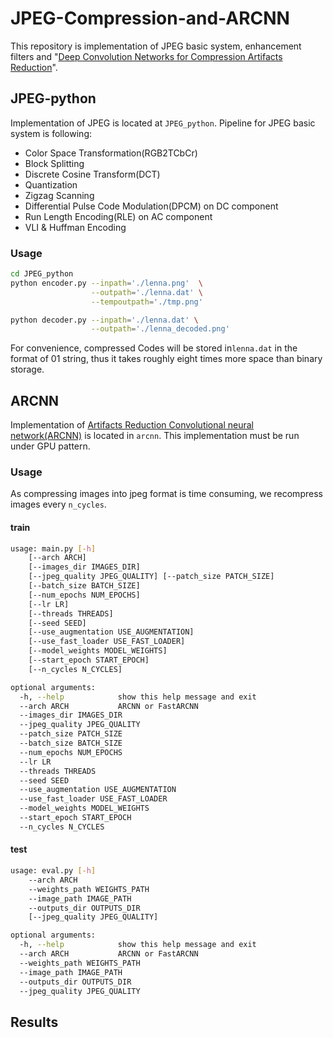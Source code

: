 # JPEG-Compression-and-ARCNN

This repository is implementation of JPEG basic system, enhancement filters and "[Deep Convolution Networks for Compression Artifacts Reduction][ARCNN]".

## JPEG-python

Implementation of JPEG is located at `JPEG_python`. Pipeline for JPEG basic system is following:

- Color Space Transformation(RGB2TCbCr)
- Block Splitting
- Discrete Cosine Transform(DCT)
- Quantization
- Zigzag Scanning
- Differential Pulse Code Modulation(DPCM) on DC component
- Run Length Encoding(RLE) on AC component
- VLI & Huffman Encoding

### Usage

```bash
cd JPEG_python
python encoder.py --inpath='./lenna.png'  \
				  --outpath='./lenna.dat' \
				  --tempoutpath='./tmp.png'

python decoder.py --inpath='./lenna.dat' \
				  --outpath='./lenna_decoded.png'
```

For convenience, compressed Codes will be stored in`lenna.dat`  in the format of 01 string, thus it takes roughly eight times more space than binary storage. 

## ARCNN

Implementation of [Artifacts Reduction Convolutional neural network(ARCNN)][ARCNN] is located in `arcnn`.  This implementation must be run under GPU pattern.

### Usage

As compressing images into jpeg format is time consuming, we recompress images every `n_cycles`.

#### train

```bash
usage: main.py [-h] 
	[--arch ARCH] 
	[--images_dir IMAGES_DIR]
    [--jpeg_quality JPEG_QUALITY] [--patch_size PATCH_SIZE]
    [--batch_size BATCH_SIZE]
    [--num_epochs NUM_EPOCHS]
    [--lr LR]
    [--threads THREADS]
    [--seed SEED]
    [--use_augmentation USE_AUGMENTATION]
    [--use_fast_loader USE_FAST_LOADER]
    [--model_weights MODEL_WEIGHTS]
    [--start_epoch START_EPOCH]
    [--n_cycles N_CYCLES]

optional arguments:
  -h, --help            show this help message and exit
  --arch ARCH           ARCNN or FastARCNN
  --images_dir IMAGES_DIR
  --jpeg_quality JPEG_QUALITY
  --patch_size PATCH_SIZE
  --batch_size BATCH_SIZE
  --num_epochs NUM_EPOCHS
  --lr LR
  --threads THREADS
  --seed SEED
  --use_augmentation USE_AUGMENTATION
  --use_fast_loader USE_FAST_LOADER
  --model_weights MODEL_WEIGHTS
  --start_epoch START_EPOCH
  --n_cycles N_CYCLES
```

#### test

```bash
usage: eval.py [-h] 
	--arch ARCH 
	--weights_path WEIGHTS_PATH 
	--image_path IMAGE_PATH 
	--outputs_dir OUTPUTS_DIR
    [--jpeg_quality JPEG_QUALITY]

optional arguments:
  -h, --help            show this help message and exit
  --arch ARCH           ARCNN or FastARCNN
  --weights_path WEIGHTS_PATH
  --image_path IMAGE_PATH
  --outputs_dir OUTPUTS_DIR
  --jpeg_quality JPEG_QUALITY
```



## Results



[ARCNN]: http://mmlab.ie.cuhk.edu.hk/projects/ARCNN.html	"Deep Convolution Networks for Compression"

